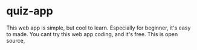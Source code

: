 # quiz-app

This web app is simple, but cool to learn. Especially for beginner, it's easy to made. You cant try this web app coding, and it's free. This is open source, 
